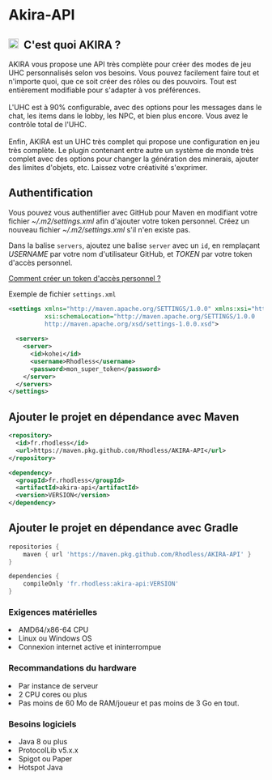 # Akira-API

<h2><img height="20" src="/img/whatissurreal.svg">&nbsp;&nbsp;C'est quoi AKIRA ?</h2>
AKIRA vous propose une API très complète pour créer des modes de jeu UHC personnalisés selon vos besoins. Vous pouvez facilement faire tout et n'importe quoi, que ce soit créer des rôles ou des pouvoirs. Tout est entièrement modifiable pour s'adapter à vos préférences.
<br><br>
L'UHC est à 90% configurable, avec des options pour les messages dans le chat, les items dans le lobby, les NPC, et bien plus encore. Vous avez le contrôle total de l'UHC.
<br><br>
Enfin, AKIRA est un UHC très complet qui propose une configuration en jeu très complète. Le plugin contenant entre autre un système de monde très complet avec des options pour changer la génération des minerais, ajouter des limites d'objets, etc. Laissez votre créativité s'exprimer.

## Authentification
Vous pouvez vous authentifier avec GitHub pour Maven en modifiant votre fichier *\~/.m2/settings.xml* afin d'ajouter votre token personnel. Créez un nouveau fichier *\~/.m2/settings.xml* s'il n'en existe pas.

Dans la balise `servers`, ajoutez une balise `server` avec un `id`, en remplaçant *USERNAME* par votre nom d'utilisateur GitHub, et *TOKEN* par votre token d'accès personnel.

<a href="https://docs.github.com/en/authentication/keeping-your-account-and-data-secure/creating-a-personal-access-token">Comment créer un token d'accès personnel ?<a/>

Exemple de fichier `settings.xml`
```xml
<settings xmlns="http://maven.apache.org/SETTINGS/1.0.0" xmlns:xsi="http://www.w3.org/2001/XMLSchema-instance" 
          xsi:schemaLocation="http://maven.apache.org/SETTINGS/1.0.0
          http://maven.apache.org/xsd/settings-1.0.0.xsd">
  
  <servers>
    <server>
      <id>kohei</id>
      <username>Rhodless</username>
      <password>mon_super_token</password>
    </server>
  </servers>
</settings>

```
  
## Ajouter le projet en dépendance avec Maven
 
```xml
<repository>
  <id>fr.rhodless</id>
  <url>https://maven.pkg.github.com/Rhodless/AKIRA-API</url>
</repository>
```
   
```xml
<dependency>
  <groupId>fr.rhodless</groupId>
  <artifactId>akira-api</artifactId>
  <version>VERSION</version>
</dependency>
```

## Ajouter le projet en dépendance avec Gradle
 
```groovy
repositories {
    maven { url 'https://maven.pkg.github.com/Rhodless/AKIRA-API' }
}
```
   
```groovy
dependencies {
    compileOnly 'fr.rhodless:akira-api:VERSION'
}
```

### Exigences matérielles

<li>AMD64/x86-64 CPU</li>
<li>Linux ou Windows OS</li>
<li>Connexion internet active et ininterrompue</li>

### Recommandations du hardware

<li>Par instance de serveur</li>
<li>2 CPU cores ou plus</li>
<li>Pas moins de 60 Mo de RAM/joueur et pas moins de 3 Go en tout.</li>

### Besoins logiciels

<li>Java 8 ou plus</li>
<li>ProtocolLib v5.x.x</li>
<li>Spigot ou Paper</li>
<li>Hotspot Java</li>
